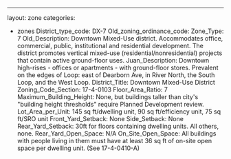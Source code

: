 ---
layout: zone
categories: 
  - zones
District_type_code: DX-7
Old_zoning_ordinance_code: 
Zone_Type: 7
Old_Description: Downtown Mixed-Use district. Accommodates office, commercial, public, institutional and residential development. The district promotes vertical mixed-use (residential/nonresidential) 
projects that contain active ground-floor uses.
Juan_Description: Downtown high-rises - offices or apartments - with ground-floor stores. Prevalent on the edges of Loop: east of Dearborn Ave, in River North, the South Loop, and the West Loop.
District_Title: Downtown Mixed-Use District
Zoning_Code_Section: 17-4-0103
Floor_Area_Ratio: 7
Maximum_Building_Height: None, but buildings taller than city's "building height thresholds" require Planned Development review.
Lot_Area_per_Unit: 145 sq ft/dwelling unit, 90 sq ft/efficiency unit, 75 sq ft/SRO unit
Front_Yard_Setback: None
Side_Setback: None
Rear_Yard_Setback: 30ft for floors containing dwelling units. All others, none.
Rear_Yard_Open_Space: N/A
On_Site_Open_Space: All buildings with people living in them must have at least 36 sq ft of on-site open space per dwelling unit. (See 17-4-0410-A)
